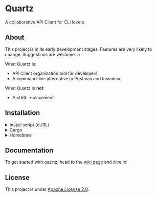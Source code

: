 # Quartz

A collaborative API Client for CLI lovers.

## About

This project is in its early development stages. Features are very likely to change. Suggestions are welcome. :)

What Quartz is:

- API Client organization tool for developers.
- A command-line alternative to Postman and Insomnia.

What Quartz is **not**:

- A cURL replacement.

## Installation

<details>
    <summary>Install script (cURL)</summary>

    bash -c "$(curl -fsSL https://raw.githubusercontent.com/EduardoRodriguesF/quartz/master/install.sh)"
</details>

<details>
    <summary>Cargo</summary>

    cargo install quartz-cli
</details>

<details>
    <summary>Homebrew</summary>

    brew tap eduardorodriguesf/quartz
    brew install quartz
</details>

## Documentation

To get started with quartz, head to the [wiki page](https://github.com/EduardoRodriguesF/quartz/wiki) and dive in!

## License

This project is under [Apache License 2.0](/LICENSE).
